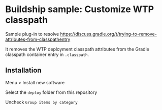 # Buildship sample: Customize WTP classpath

Sample plug-in to resolve https://discuss.gradle.org/t/trying-to-remove-attributes-from-classpathentry

It removes the WTP deployment classpath attributes from the Gradle classpath container entry in `.classpath`. 


## Installation

Menu > Install new software 

Select the `deploy` folder from this repository

Uncheck `Group items by category`
